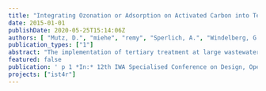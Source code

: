 ```yaml
---
title: "Integrating Ozonation or Adsorption on Activated Carbon into Tertiary Wastewater Treatment: Environmental Impacts with Life Cycle Assessment"
date: 2015-01-01
publishDate: 2020-05-25T15:14:06Z
authors: [ "Mutz, D.", "miehe", "remy", "Sperlich, A.", "Windelberg, G." ]
publication_types: ["1"]
abstract: "The implementation of tertiary treatment at large wastewater treatment plants (WWTP) may be required in many WWTPs in Germany due to water quality targets defined in the Water Framework Directive (EU-WFD) and Bathing Water Directive (EU-BWD) of the European Union. Furthermore, potential environmental risks of organic micropollutants (OMP) from anthropogenic sources (i.a. pharmaceuticals, sweeteners) could require additional treatment steps for tertiary treatment in future. EU-WFD requires a “good ecological status” of all water bodies, which can lead to a need of enhanced phosphorus removal at large WWTP (>100’000 pe), targeting an effluent quality <100µg/L TP. Moreover, if a WWTP discharges upstream of bathing water, EU-BWD requirements have to be met. Hence implementing a disinfection step might be necessary. Different options for enhanced P-removal and disinfection have already been analyzed in their economic and environmental impacts (KWB 2013). Based on these results, both targets can be adequately met by coagulation with subsequent dual media filtration (DMF) and UV-disinfection (UV). On this basis, the present study focusses on the additional integration of a process for OMP-removal into a tertiary treatment scheme. Considered technologies for OMP-removal are oxidation by ozonation and adsorption by activated carbon (AC) either by dosing powdered activated carbon (PAC) or using filtration units with granulated activated carbon (GAC), respectively. These technologies increase the additional demand of energy and chemicals for tertiary wastewater treatment. WWTPs are already one of the major contributors of electricity demand at municipality level (UBA 2008), and further treatment steps may add up significantly in this environmental impact. In the present study, different options and process configurations for OMP-removal are integrated in a tertiary treatment with advanced P-removal and UV-disinfection, and the entire tertiary treatment train is then analysed in its environmental impacts using the methodology of Life Cycle Assessment (LCA). The goal of the LCA is to reveal the trade-off between local environmental benefits by higher effluent quality and global environmental impacts, e.g. an increasing CO2-footprint. With the methodology of LCA different tertiary treatment schemes are analysed in a holistic approach “from cradle to grave” (ISO 2006), which includes direct effects at water bodies through discharge, and indirect effects resulting from infrastructure, chemical and electricity demand by tertiary treatment and additional sludge treatment. The baseline scenario is defined as treatment of secondary effluent of an existing WWTP located in Berlin, Germany (1’500’000 pe) by DMF with coagulation and UV (Figure 1.1). Sludge from backwash of filtration units is considered in the LCA by a simplified model for sludge treatment and mono-incineration (SMIP). For integration of OMP-removal into tertiary treatment, 7 possible scenarios are compared in their environmental impacts (Figure 1.2): (1) Ozone+DMF+UV, (2) PAC-dosing+DMF+UV, (3) PAC-cycle+DMF+UV, (4) DMF+GAC-filter+UV, (5) DMF w/ GAC-layer+UV, (6) Ozone+DMF w/ GAC-layer+UV, or (7) parallel treatment by ozonation and PAC+DMF+UV, respectively. Each scenario is analysed with a low, medium, and high dosage of ozone or AC, displaying the whole range of economic feasibility and effluent quality targets (Table 1.1). The specific dosage of ozone and PAC are referred to DOC-concentration of the secondary effluent (12.8mg/l DOC). Data used for advanced P-removal and UV-disinfection are based on a previous study (Remy et al. 2014) using planning data from the WWTP operator considering process efficiency, infrastructure, energy and chemical demand. Data for OMP-removal technology are based on pilot plants and planning data from WWTP operator. For LCA, impact categories of ReCiPe Midpoint method are taken into account (Goedkopp et al. 2008), e.g. global warming potential (GWP) or freshwater eutrophication potential (FEP), and cumulative energy demand (CED) of fossil and nuclear resources (VDI 2012), and USEtox indicators (Rosenbaum et al. 2008) freshwater ecotoxicity (ETP) and human toxicity potential (HTP). Environmental benefits of tertiary treatment scenarios on the global scale can be seen in the FEP and ETP indicators. TP from secondary effluent is reduced from 320µg/l to 55µg/l TP after tertiary treatment. The global USEtox indicator ETP includes preliminary impact factors for seven measured OMPs (6 pharmaceuticals, 1 herbicide), neglecting potential toxic effects of metabolites or transformation products as limitation of the multi-fate model. Removal of OMP has a positive effect on ETP in all scenarios. However, background processes and heavy metal loads play a major role in the contribution to the global ecotoxicity indicator. On the contrary, a higher energy and chemical consumption lead to a significant increase of CED and GWP due to OMP-removal (Figure 1.3). Comparing baseline scenario (DMF+UV) with the gross GWP of a large WWTP, the CO2-footprint will increase by +11% (82g CO2-eq/m³). Ozonation increases the GWP by 23% to 37% depending on ozone dosage. Main contributors for GWP are electricity and liquid oxygen demand for ozonation. Highest effects on GWP are detected for the scenario “PAC-cycle+DMF+UV” with an additional CO2-footprint of 36% or 110%, respectively, which is mainly caused by emissions during production of AC. In summary, OMP-removal can double the GWP of an existing large WWTP in the worst case and thus contributes significantly to global environmental effects. Production of AC is a crucial parameter for scenarios using GAC or PAC. Hence, a sensitivity analysis is performed changing raw materials for AC production. AC production is modelled according to available data from Bayer et al. (2005) using 3kg of hard coal as resource for activation process and generating 1kg of virgin AC. Other possible resources for AC production can be lignite or coconut shells. Varying the type of resource reveals a high uncertainty in GWP. Considering scenario “PAC+DMF+UV” a possible reduction of -23% of net GWP using coconut shells or even an increase of net GWP by +32% using lignite is possible. Since specific discharge limits for OMP removal are not defined yet, a direct comparison between the considered scenarios is not possible, as they lead to different effluent qualities in OMP concentration. Thus, in theory a low dosage of PAC (1.0g/gDOC) may be sufficient to achieve certain effluent targets, whereas ozonation could require a high dosage (1.0g/gDOC) for the same quality, or vice versa."
featured: false
publication: ' p 1 *In:* 12th IWA Specialised Conference on Design, Operation and Economics of Large Wastewater Treatment Plants. Prague, Czech Republic. 6 – 9 September 2015'
projects: ["ist4r"]
---
```


